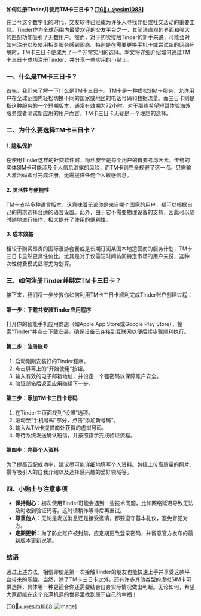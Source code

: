 **如何注册Tinder并使用TM卡三日卡？[[TG💪+ @esim1088](https://t.me/s/esim1088)]**

在当今这个数字化的时代，交友软件已经成为许多人寻找伴侣或社交活动的重要工具。Tinder作为全球范围内最受欢迎的交友平台之一，其简洁直观的界面和强大的匹配功能吸引了无数用户。然而，对于初次接触Tinder的新手来说，可能会对如何注册以及使用相关服务感到困惑。特别是在需要更换手机卡或尝试新的网络环境时，TM卡三日卡便成为了一个非常实用的选择。本文将详细介绍如何通过TM卡三日卡成功注册Tinder，并分享一些实用的小贴士。

### 一、什么是TM卡三日卡？

首先，我们来了解一下什么是TM卡三日卡。TM卡是一种虚拟SIM卡服务，允许用户在全球范围内轻松切换不同的国家或地区的电话号码和数据流量。而三日卡则是指这种服务的一个短期版本，通常有效期为72小时。对于那些希望短暂体验海外服务或者测试新应用的用户而言，TM卡三日卡无疑是一个理想的选择。

### 二、为什么要选择TM卡三日卡？

#### 1. **隐私保护**
   在使用Tinder这样的社交软件时，隐私安全是每个用户的首要考虑因素。传统的实体SIM卡可能涉及个人信息泄露的风险，而TM卡则完全规避了这一点。只需输入激活码即可完成注册，无需提供任何个人敏感信息。

#### 2. **灵活性与便捷性**
   TM卡支持多种语言版本，这意味着无论你是来自哪个国家的用户，都可以根据自己的需求选择合适的语言设置。此外，由于它不需要物理设备的支持，因此可以随时随地进行操作，极大提升了使用的便利性。

#### 3. **成本效益**
   相较于购买昂贵的国际漫游套餐或是长期订阅某国本地运营商的服务计划，TM卡三日卡显然更具性价比。尤其是对于仅需短时间访问特定市场的用户来说，这种一次性付费模式显得尤为划算。

### 三、如何注册Tinder并绑定TM卡三日卡？

接下来，我们将一步步教你如何利用TM卡三日卡顺利完成Tinder账户创建过程：

#### 第一步：下载并安装Tinder应用程序
打开你的智能手机应用商店（如Apple App Store或Google Play Store），搜索“Tinder”并点击下载安装。确保设备已连接到互联网以便后续步骤顺利执行。

#### 第二步：注册账号
1. 启动刚刚安装好的Tinder程序。
2. 点击屏幕上的“开始使用”按钮。
3. 输入有效的电子邮箱地址，并设定一个强密码以保障账户安全。
4. 验证邮箱后返回应用继续下一步。

#### 第三步：添加TM卡三日卡号码
1. 在Tinder主页面找到“设置”选项。
2. 滚动至“手机号码”部分，点击“添加新号码”。
3. 输入从TM卡提供商处获得的虚拟号码。
4. 等待系统发送确认短信，并按照指示完成验证流程。

#### 第四步：完善个人资料
为了提高匹配成功率，建议尽可能详细地填写个人资料。包括上传高质量的照片、撰写吸引人的自我介绍以及选择感兴趣的爱好领域等。

### 四、小贴士与注意事项

- **保持耐心**：初次使用Tinder可能会遇到一些技术问题，比如网络延迟导致无法及时收到验证码等。这时请稍作等待后再重试。
- **尊重他人**：无论是发送消息还是接受邀请，都要遵守基本礼仪，避免冒犯对方。
- **定期更新**：为了防止账户被封禁，应定期更改登录密码，并留意官方发布的最新版本更新说明。

### 结语

通过上述方法，相信即使是第一次接触Tinder的朋友也能快速上手并享受这款平台带来的乐趣。当然，除了TM卡三日卡之外，还有许多其他类型的虚拟SIM卡可供选择，具体哪一种更适合你还需要结合自身实际情况做出判断。无论如何，希望大家都能在这个充满机遇的世界里找到属于自己的幸福！

[[TG💪+ @esim1088](https://t.me/s/esim1088) ![Image](https://i.postimg.cc/4NQfJmqS/Snipaste-2025-05-13-00-14-12.png)]